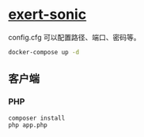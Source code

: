 # [exert-sonic](https://github.com/chaosannals/exert-sonic)

config.cfg 可以配置路径、端口、密码等。

```bash
docker-compose up -d
```

## 客户端

### PHP

```bash
composer install
php app.php
```
